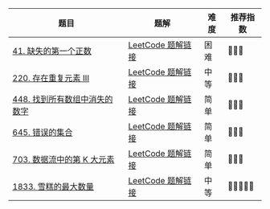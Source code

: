 | 题目                                                         | 题解                                                         | 难度 | 推荐指数 |
| ------------------------------------------------------------ | ------------------------------------------------------------ | ---- | -------- |
| [41. 缺失的第一个正数](https://leetcode-cn.com/problems/first-missing-positive/) | [LeetCode 题解链接](https://leetcode-cn.com/problems/first-missing-positive/solution/yan-ge-on-de-tong-pai-xu-si-lu-yi-ji-wei-wm8d/) | 困难 | 🤩🤩🤩      |
| [220. 存在重复元素 III](https://leetcode-cn.com/problems/contains-duplicate-iii/) | [LeetCode 题解链接](https://leetcode-cn.com/problems/contains-duplicate-iii/solution/gong-shui-san-xie-yi-ti-shuang-jie-hua-d-dlnv/) | 中等 | 🤩🤩🤩      |
| [448. 找到所有数组中消失的数字](https://leetcode-cn.com/problems/find-all-numbers-disappeared-in-an-array/) | [LeetCode 题解链接](https://leetcode-cn.com/problems/find-all-numbers-disappeared-in-an-array/solution/li-yong-tong-pai-xu-de-si-lu-ni-huan-ke-e3t4w/) | 简单 | 🤩🤩🤩      |
| [645. 错误的集合](https://leetcode-cn.com/problems/set-mismatch/) | [LeetCode 题解链接](https://leetcode-cn.com/problems/set-mismatch/solution/gong-shui-san-xie-yi-ti-san-jie-ji-shu-s-vnr9/) | 简单 | 🤩🤩🤩      |
| [703. 数据流中的第 K 大元素](https://leetcode-cn.com/problems/kth-largest-element-in-a-stream/) | [LeetCode 题解链接](https://leetcode-cn.com/problems/kth-largest-element-in-a-stream/solution/jian-da-ti-de-duo-chong-jie-fa-mou-pao-p-d1qi/) | 简单 | 🤩🤩🤩      |
| [1833. 雪糕的最大数量](https://leetcode-cn.com/problems/maximum-ice-cream-bars/) | [LeetCode 题解链接](https://leetcode-cn.com/problems/maximum-ice-cream-bars/solution/gong-shui-san-xie-noxiang-xin-ke-xue-xi-yrhjx/) | 中等 | 🤩🤩🤩🤩🤩    |

